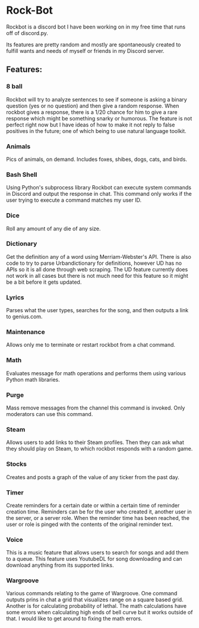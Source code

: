 # Rock-Bot 

Rockbot is a discord bot I have been working on in my free time that runs off of discord.py.

Its features are pretty random and mostly are spontaneously created to fulfill wants and needs of myself or friends in my Discord server.

## Features:

### 8 ball
Rockbot will try to analyze sentences to see if someone is asking a binary question (yes or no question) and then give a random response. When rockbot gives a response, there is a 1/20 chance for him to give a rare response which might be something snarky or humorous. The feature is not perfect right now but I have ideas of how to make it not reply to false positives in the future; one of which being to use natural language toolkit.

### Animals
Pics of animals, on demand. Includes foxes, shibes, dogs, cats, and birds.

### Bash Shell
Using Python's subprocess library Rockbot can execute system commands in Discord and output the response in chat. This command only works if the user trying to execute a command matches my user ID.

### Dice
Roll any amount of any die of any size.

### Dictionary
Get the definition any of a word using Merriam-Webster's API. There is also code to try to parse Urbandictionary for definitions, however UD has no APIs so it is all done through web scraping. The UD feature currently does not work in all cases but there is not much need for this feature so it might be a bit before it gets updated.

### Lyrics
Parses what the user types, searches for the song, and then outputs a link to genius.com.

### Maintenance
Allows only me to terminate or restart rockbot from a chat command.

### Math
Evaluates message for math operations and performs them using various Python math libraries.

### Purge
Mass remove messages from the channel this command is invoked. Only moderators can use this command.

### Steam
Allows users to add links to their Steam profiles. Then they can ask what they should play on Steam, to which rockbot responds with a random game.

### Stocks
Creates and posts a graph of the value of any ticker from the past day.

### Timer
Create reminders for a certain date or within a certain time of reminder creation time. Reminders can be for the user who created it, another user in the server, or a server role. When the reminder time has been reached, the user or role is pinged with the contents of the original reminder text.

### Voice
This is a music feature that allows users to search for songs and add them to a queue. This feature uses YoutubeDL for song downloading and can download anything from its supported links.

### Wargroove
Various commands relating to the game of Wargroove. One command outputs prins in chat a grid that visualizes range on a square based grid. Another is for calculating probability of lethal. The math calculations have some errors when calculating high ends of bell curve but it works outside of that. I would like to get around to fixing the math errors.
